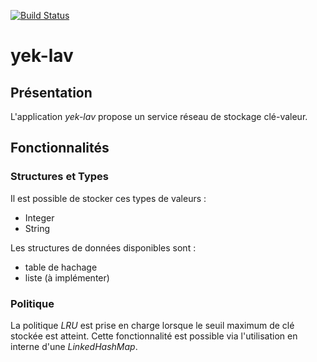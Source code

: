 [![Build Status](https://travis-ci.org/papasergioA/yek-lav.svg?branch=master)](https://travis-ci.org/papasergioA/yek-lav)

# yek-lav

## Présentation
L'application *yek-lav* propose un service réseau de stockage clé-valeur.

## Fonctionnalités
### Structures et Types
Il est possible de stocker ces types de valeurs :
 - Integer
 - String

Les structures de données disponibles sont :
 - table de hachage
 - liste (à implémenter)

### Politique
La politique *LRU* est prise en charge lorsque le seuil maximum de clé stockée est atteint. Cette fonctionnalité est possible via l'utilisation en interne d'une *LinkedHashMap*.
